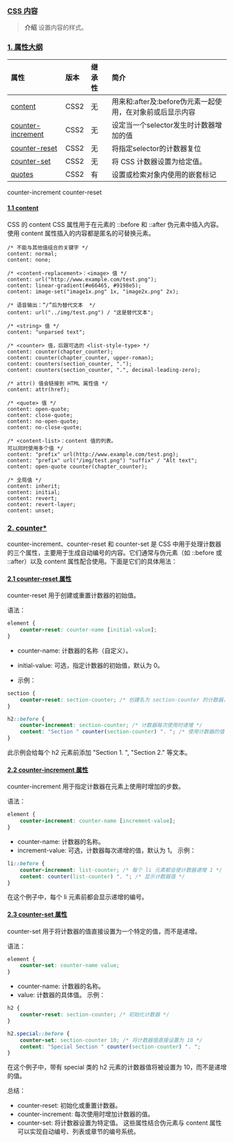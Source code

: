 ### [CSS 内容](#)
> **介绍** 设置内容的样式。


### [1. 属性大纲](#)

| 属性                                                                           | 版本	 | 继承性 | 简介 |
|:-----------------------------------------------------------------------------|:----|:----|:---|
| [content](https://developer.mozilla.org/zh-CN/docs/Web/CSS/content)	         |CSS2	|无|	用来和:after及:before伪元素一起使用，在对象前或后显示内容|
| [counter-increment]()                                                        |	CSS2|	无|	设定当一个selector发生时计数器增加的值|
| [counter-reset]()	                                                           |CSS2|	无|	将指定selector的计数器复位|
| [counter-set](https://developer.mozilla.org/zh-CN/docs/Web/CSS/counter-set)	 |CSS2|	无|	将 CSS 计数器设置为给定值。|
| [quotes](https://developer.mozilla.org/zh-CN/docs/Web/CSS/quotes)|CSS2	|有	|设置或检索对象内使用的嵌套标记|

counter-increment
counter-reset


#### [1.1 content](#)
CSS 的 content CSS 属性用于在元素的 ::before 和 ::after 伪元素中插入内容。使用 content 属性插入的内容都是匿名的可替换元素。

```
/* 不能与其他值组合的关键字 */
content: normal;
content: none;

/* <content-replacement>：<image> 值 */
content: url("http://www.example.com/test.png");
content: linear-gradient(#e66465, #9198e5);
content: image-set("image1x.png" 1x, "image2x.png" 2x);

/* 语音输出：“/”后为替代文本  */
content: url("../img/test.png") / "这是替代文本";

/* <string> 值 */
content: "unparsed text";

/* <counter> 值，后跟可选的 <list-style-type> */
content: counter(chapter_counter);
content: counter(chapter_counter, upper-roman);
content: counters(section_counter, ".");
content: counters(section_counter, ".", decimal-leading-zero);

/* attr() 值会链接到 HTML 属性值 */
content: attr(href);

/* <quote> 值 */
content: open-quote;
content: close-quote;
content: no-open-quote;
content: no-close-quote;

/* <content-list>：content 值的列表。
可以同时使用多个值 */
content: "prefix" url(http://www.example.com/test.png);
content: "prefix" url("/img/test.png") "suffix" / "Alt text";
content: open-quote counter(chapter_counter);

/* 全局值 */
content: inherit;
content: initial;
content: revert;
content: revert-layer;
content: unset;
```


### [2. counter*](#)
counter-increment、counter-reset 和 counter-set 是 CSS 中用于处理计数器的三个属性，主要用于生成自动编号的内容。它们通常与伪元素（如 ::before 或 ::after）以及 content 属性配合使用。下面是它们的具体用法：

#### [2.1 counter-reset 属性](#)
counter-reset 用于创建或重置计数器的初始值。

语法：
```css
element {
    counter-reset: counter-name [initial-value];
}
```
* counter-name: 计数器的名称（自定义）。
* initial-value: 可选，指定计数器的初始值，默认为 0。

* 示例：
```css
section {
    counter-reset: section-counter; /* 创建名为 section-counter 的计数器，初始值为 0 */
}

h2::before {
    counter-increment: section-counter; /* 计数器每次使用时递增 */
    content: "Section " counter(section-counter) ". "; /* 使用计数器的值 */
}
```
此示例会给每个 h2 元素前添加 "Section 1. ", "Section 2." 等文本。

#### [2.2 counter-increment 属性](#)
counter-increment 用于指定计数器在元素上使用时增加的步数。

语法：
```css
element {
    counter-increment: counter-name [increment-value];
}
```
* counter-name: 计数器的名称。
* increment-value: 可选，计数器每次递增的值，默认为 1。
示例：
```css
li::before {
    counter-increment: list-counter; /* 每个 li 元素都会使计数器递增 1 */
    content: counter(list-counter) ". "; /* 显示计数器值 */
}
```
在这个例子中，每个 li 元素前都会显示递增的编号。

#### [2.3 counter-set 属性](#)
counter-set 用于将计数器的值直接设置为一个特定的值，而不是递增。

语法：
```css
element {
    counter-set: counter-name value;
}
```
* counter-name: 计数器的名称。
* value: 计数器的具体值。
示例：
```css
h2 {
    counter-reset: section-counter; /* 初始化计数器 */
}

h2.special::before {
    counter-set: section-counter 10; /* 将计数器值直接设置为 10 */
    content: "Special Section " counter(section-counter) ". ";
}
```
在这个例子中，带有 special 类的 h2 元素的计数器值将被设置为 10，而不是递增的值。

总结：
* counter-reset: 初始化或重置计数器。
* counter-increment: 每次使用时增加计数器的值。
* counter-set: 将计数器设置为特定值。
这些属性结合伪元素与 content 属性可以实现自动编号、列表或章节的编号系统。